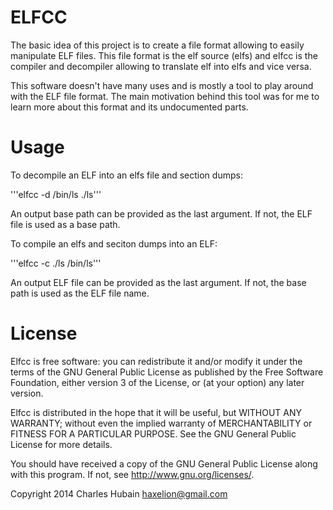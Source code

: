 # ELFCC

The basic idea of this project is to create a file format allowing to easily 
manipulate ELF files. This file format is the elf source (elfs) and elfcc is 
the compiler and decompiler allowing to translate elf into elfs and vice versa.


This software doesn't have many uses and is mostly a tool to play around with 
the ELF file format. The main motivation behind this tool was for me to learn 
more about this format and its undocumented parts.

# Usage

To decompile an ELF into an elfs file and section dumps:

'''elfcc -d /bin/ls ./ls'''

An output base path can be provided as the last argument. If not, the ELF file 
is used as a base path.


To compile an elfs and seciton dumps into an ELF:

'''elfcc -c ./ls /bin/ls'''

An output ELF file can be provided as the last argument. If not, the base path 
is used as the ELF file name.

# License

Elfcc is free software: you can redistribute it and/or modify
it under the terms of the GNU General Public License as published by
the Free Software Foundation, either version 3 of the License, or
(at your option) any later version.

Elfcc is distributed in the hope that it will be useful,
but WITHOUT ANY WARRANTY; without even the implied warranty of
MERCHANTABILITY or FITNESS FOR A PARTICULAR PURPOSE. See the
GNU General Public License for more details.

You should have received a copy of the GNU General Public License
along with this program. If not, see <http://www.gnu.org/licenses/>.

Copyright 2014 Charles Hubain <haxelion@gmail.com>
